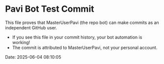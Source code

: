 ﻿# Pavi Bot Test Commit

This file proves that MasterUserPavi (the repo bot) can make commits as an independent GitHub user.

- If you see this file in your commit history, your bot automation is working!
- The commit is attributed to MasterUserPavi, not your personal account.

Date: 2025-06-04 08:10:05
